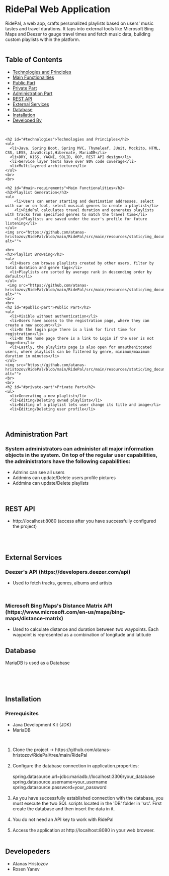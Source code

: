 <!DOCTYPE html>
<html lang="en">
<head>
    <meta charset="UTF-8">
    <meta name="viewport" content="width=device-width, initial-scale=1.0">
    <title>Document</title>
</head>
<body>
    <h1>RidePal Web Application</h1>
    <p>RidePal, a web app, crafts personalized playlists based on users' music tastes and travel durations. It taps into external tools like Microsoft Bing Maps and Deezer to gauge travel times and fetch music data, building custom playlists within the platform.</p>
    <img src="https://github.com/atanas-hristozov/RidePal/blob/main/RidePal/src/main/resources/static/img_documentation/Home_Page.JPG" alt="">
    <br>
    <h2>Table of Contents</h2>
    <ul>
        <li><a href="#technologies">Technologies and Principles</a></li>
        <li><a href="#main-requirements">Main Functionalities</a></li>
        <li><a href="#public-part">Public Part</a></li>
        <li><a href="#private-part">Private Part</a></li>
        <li><a href="#administration-part">Administration Part</a></li>
        <li><a href="#rest-api">REST API</a></li>
        <li><a href="#external-services">External Services</a></li>
        <li><a href="#database">Database</a></li>
        <li><a href="#instructions">Installation</a></li>
        <li><a href="#info">Developed By</a></li>
    </ul>
    <br>

    <h2 id="#technologies">Technologies and Principles</h2>
    <ul>
      <li>Java, Spring Boot, Spring MVC, Thymeleaf, JUnit, Mockito, HTML, CSS, LESS, JavaScript,Hibernate, MariaDB</li>
      <li>DRY, KISS, YAGNI, SOLID, OOP, REST API design</li>
      <li>Service layer tests have over 80% code coverage</li>
      <li>Multilayered architecture</li>
    </ul>
    <br>
    <br>

    <h2 id="#main-requirements">Main Functionalities</h2>
    <h3>Playlist Generation</h3>
    <ul>
        <li>Users can enter starting and destination addresses, select with car or on foot, select musical genres to create a playlist</li>
        <li>RidePal calculates travel duration and generates playlists with tracks from specified genres to match the travel time</li>
        <li>Playlists are saved under the user's profile for future listening</li>
    </ul>
    <img src="https://github.com/atanas-hristozov/RidePal/blob/main/RidePal/src/main/resources/static/img_documentation/Playlist.JPG" alt="">

    <br>
    <h3>Playlist Browsing</h3>
    <ul>
      <li>Users can browse playlists created by other users, filter by total duration and genre tags</li>
      <li>Playlists are sorted by average rank in descending order by default</li>
    </ul>
     <img src="https://github.com/atanas-hristozov/RidePal/blob/main/RidePal/src/main/resources/static/img_documentation/All_Playlists.JPG" alt="">
    <br>
    <br>
    <h2 id="#public-part">Public Part</h2>
    <ul>
      <li>Visible without authentication</li>
      <li>Users have access to the registration page, where they can create a new account</li>
      <li>On the login page there is a link for first time for registration</li>
      <li>On the home page there is a link to Login if the user is not loggedin</li>
      <li>Lastly, the playlists page is also open for unauthenitcated users, where playlists can be filtered by genre, minimum/maximum duration in minutes</li>
    </ul>
    <img src="https://github.com/atanas-hristozov/RidePal/blob/main/RidePal/src/main/resources/static/img_documentation/Register.JPG" alt="">
    <br>
    <br>
    <h2 id="#private-part">Private Part</h2>
    <ul>
      <li>Generating a new playlist</li>
      <li>Editing/Deleting owned playlists</li>
      <li>Editing of a playlist lets user change its title and image</li>
      <li>Editing/Deleting user profile</li>
   </ul>
   <img src="https://github.com/atanas-hristozov/RidePal/blob/main/RidePal/src/main/resources/static/img_documentation/Generate.JPG" alt="">
    <br>
   <br>
   <h2 id="#administration-part">Administration Part</h2>
   <h3>System administrators can administer all major information objects in the system. On top of the regular user capabilities, the administrators have the following capabilities:</h3>
    <ul>
      <li>Admins can see all users</li>
      <li>Addmins can update/Delete users profile pictures</li>
      <li>Addmins can update/Delete playlists</li>
   </ul>
   <img src="https://github.com/atanas-hristozov/RidePal/blob/main/RidePal/src/main/resources/static/img_documentation/My_Profile.JPG" alt="">
   <br>
   <br>
   <h2 id="#rest-api">REST API</h2>
  <ul>
    <li>http://localhost:8080 (access after you have successfully configured the project)</li>
  </ul>
<br>
<br>
<h2 id="#external-services">External Services</h2>


   <h3>Deezer's API (https://developers.deezer.com/api)</h3>
    <ul>
      <li>Used to fetch tracks, genres, albums and artists</li>
    </ul>

<br>
<h3>Microsoft Bing Maps's Distance Matrix API (https://www.microsoft.com/en-us/maps/bing-maps/distance-matrix)</h3>
  <ul>
  <li>Used to calculate distance and duration between two waypoints. Each waypoint is represented as a combination of longitude and latitude</li>
  </ul>
  <h2 id="#database">Database</h2>
  <p>MariaDB is used as a Database</p>
  <br>

<br>
<br>

<h2 id="#instructions">Installation</h2>

<h3>Prerequisites</h3>

<ul>
  <li>Java Development Kit (JDK)</li>
  <li>MariaDB</li>
</ul>

<br>
<ol>
  <li>Clone the project -> https://github.com/atanas-hristozov/RidePal/tree/main/RidePal</li>
  <br>
  <li>Configure the database connection in application.properties:</li>
<br>
spring.datasource.url=jdbc:mariadb://localhost:3306/your_database<br>
spring.datasource.username=your_username<br>
spring.datasource.password=your_password
<br>
  
<br>
<li>As you have successfully established connection with the database, you must execute the two SQL scripts located in the 'DB' folder in 'src'. First create the database and then insert the data in it.</li>
<br>
 
  <li>You do not need an API key to work with RidePal</li>
<br>
<li>Access the application at http://localhost:8080 in your web browser.</li>
<br>
</ol>

<h2 id="#info">Developeders</h2>
<ul>
    <li>Atanas Hristozov</li>
    <li>Rosen Yanev</li>
  </ul>
<img src="https://github.com/atanas-hristozov/RidePal/blob/main/RidePal/src/main/resources/static/img_documentation/About.JPG" alt="">

</body>
</html>